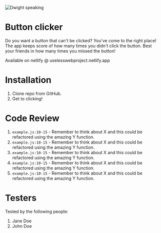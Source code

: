 ![Dwight speaking](https://media.giphy.com/media/EBId5v0YNRyPGHytLK/giphy.gif)

# Button clicker

Do you want a button that can't be clicked? You've come to the right place! The app keeps score of how many times you didn't click the button. Best your friends in how many times you missed the button!

Available on netlify @ uselesswebproject.netlify.app

# Installation

1. Clone repo from GitHub.
2. Get to clicking!

# Code Review

1. `example.js:10-15` - Remember to think about X and this could be refactored using the amazing Y function.
1. `example.js:10-15` - Remember to think about X and this could be refactored using the amazing Y function.
1. `example.js:10-15` - Remember to think about X and this could be refactored using the amazing Y function.
1. `example.js:10-15` - Remember to think about X and this could be refactored using the amazing Y function.
1. `example.js:10-15` - Remember to think about X and this could be refactored using the amazing Y function.

# Testers

Tested by the following people:

1. Jane Doe
2. John Doe
